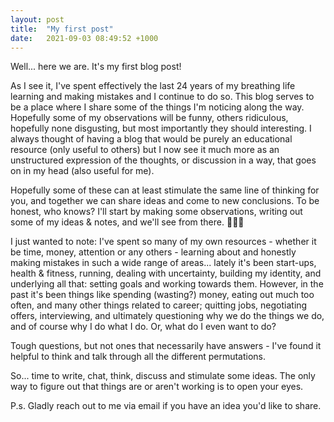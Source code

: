 ```yaml
---
layout: post
title:  "My first post"
date:   2021-09-03 08:49:52 +1000
---
```

Well... here we are. It's my first blog post!

As I see it, I've spent effectively the last 24 years of my breathing life learning and making mistakes and I continue to do so. This blog serves to be a place where I share some of the things I'm noticing along the way. Hopefully some of my observations will be funny, others ridiculous, hopefully none disgusting, but most importantly they should interesting. I always thought of having a blog that would be purely an educational resource (only useful to others) but I now see it much more as an unstructured expression of the thoughts, or discussion in a way, that goes on in my head (also useful for me).

Hopefully some of these can at least stimulate the same line of thinking for you, and together we can share ideas and come to new conclusions. To be honest, who knows? I'll start by making some observations, writing out some of my ideas & notes, and we'll see from there. 🤷🏻‍♂️

I just wanted to note: I've spent so many of my own resources - whether it be time, money, attention or any others - learning about and honestly making mistakes in such a wide range of areas... lately it's been start-ups, health & fitness, running, dealing with uncertainty, building my identity, and underlying all that: setting goals and working towards them. However, in the past it's been things like spending (wasting?) money, eating out much too often, and many other things related to career; quitting jobs, negotiating offers, interviewing, and ultimately questioning why we do the things we do, and of course why I do what I do. Or, what do I even want to do?

Tough questions, but not ones that necessarily have answers - I've found it helpful to think and talk through all the different permutations.

So... time to write, chat, think, discuss and stimulate some ideas. The only way to figure out that things are or aren't working is to open your eyes.

P.s. Gladly reach out to me via email if you have an idea you'd like to share.
